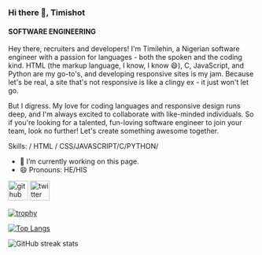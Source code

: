 
### Hi there 👋, Timishot
#### SOFTWARE ENGINEERING
Hey there, recruiters and developers! I'm Timilehin, a Nigerian software engineer with a passion for languages - both the spoken and the coding kind. HTML (the markup language, I know, I know 😄), C, JavaScript, and Python are my go-to's, and developing responsive sites is my jam. Because let's be real, a site that's not responsive is like a clingy ex - it just won't let go.

But I digress. My love for coding languages and responsive design runs deep, and I'm always excited to collaborate with like-minded individuals. So if you're looking for a talented, fun-loving software engineer to join your team, look no further! Let's create something awesome together.

Skills: / HTML / CSS/JAVASCRIPT/C/PYTHON/

- 🔭 I’m currently working on this page. 
- 😄 Pronouns: HE/HIS 


[<img src='https://cdn.jsdelivr.net/npm/simple-icons@3.0.1/icons/github.svg' alt='github' height='40'>](https://github.com/timishot)  [<img src='https://cdn.jsdelivr.net/npm/simple-icons@3.0.1/icons/twitter.svg' alt='twitter' height='40'>](https://twitter.com/@TimilehinAden14)  

[![trophy](https://github-profile-trophy.vercel.app/?username=timishot)](https://github.com/ryo-ma/github-profile-trophy)

[![Top Langs](https://github-readme-stats.vercel.app/api/top-langs/?username=timishot)](https://github.com/anuraghazra/github-readme-stats)

![GitHub streak stats](https://streak-stats.demolab.com/?user=timishot)  


